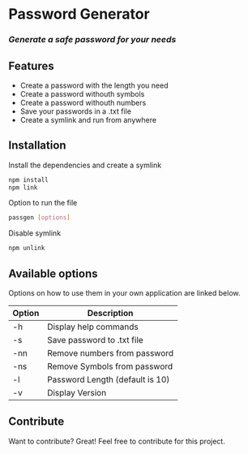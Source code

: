 # Password Generator
### _Generate a safe password for your needs_

## Features

- Create a password with the length you need
- Create a password withouth symbols
- Create a password withouth numbers
- Save your passwords in a .txt file
- Create a symlink and run from anywhere

## Installation
Install the dependencies and create a symlink

```sh
npm install
npm link
```

Option to run the file

```sh
passgen [options]
```

Disable symlink
```sh
npm unlink
```

## Available options

Options on how to use them in your own application are linked below.

| Option | Description
| ------ | ------ 
| -h | Display help commands |
| -s | Save password to .txt file |
| -nn | Remove numbers from password |
| -ns | Remove Symbols from password |
| -l | Password Length (default is 10) |
| -v | Display Version |

## Contribute

Want to contribute? Great!
Feel free to contribute for this project.